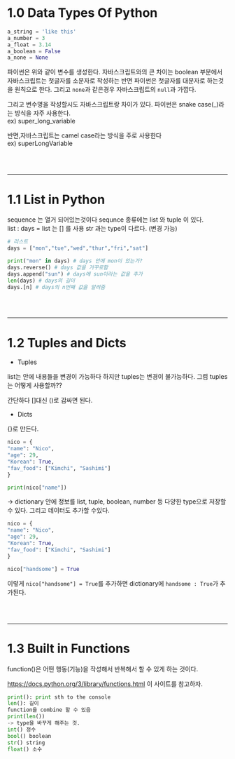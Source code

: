 # 1.0 Data Types Of Python
```py
a_string = 'like this'
a_number = 3
a_float = 3.14
a_boolean = False
a_none = None 
```
파이썬은 위와 같이 변수를 생성한다. 자바스크립트와의 큰 차이는 boolean 부분에서 자바스크립트는 첫글자를 소문자로 작성하는 반면 파이썬은 첫글자를 대문자로 하는것을 원칙으로 한다. 그리고 `none`과 같은경우 자바스크립트의 `null`과 가깝다.

그리고 변수명을 작성할시도 자바스크립트랑 차이가 있다.
파이썬은 snake case(_)라는 방식을 자주 사용한다. <br/>ex) super_long_variable

반면,자바스크립트는 camel case라는 방식을 주로 사용한다 <br/>ex) superLongVariable

<br/>
<br/>

---
# 1.1 List in Python

sequence 는 열거 되어있는것이다 sequnce 종류에는 list 와 tuple 이 있다. <br/>
list : days = list 는 [] 를 사용 str 과는 type이 다르다. (변경 가능)

```py 
# 리스트
days = ["mon","tue","wed","thur","fri","sat"]

print("mon" in days) # days 안에 mon이 있는가?
days.reverse() # days 값을 거꾸로함
days.append("sun") # days에 sun이라는 값을 추가
len(days) # days의 길이
days.[n] # days의 n번째 값을 알려줌
```

<br/>
<br/>

---
# 1.2 Tuples and Dicts

- Tuples

list는 안에 내용들을 변경이 가능하다 하지만 tuples는 변경이 불가능하다. 그럼 tuples는 어떻게 사용할까??

간단하다 []대신 ()로 감싸면 된다.

- Dicts

{}로 만든다.
```py
nico = {
"name": "Nico",
"age": 29,
"Korean": True,
"fav_food": ["Kimchi", "Sashimi"]
}

print(nico["name"])

```

-> dictionary 안에 정보를 list, tuple, boolean, number 등 다양한 type으로 저장할 수 있다. 그리고 데이터도 추가할 수있다.

```py
nico = {
"name": "Nico",
"age": 29,
"Korean": True,
"fav_food": ["Kimchi", "Sashimi"]
}

nico["handsome"] = True
```
이렇게 `nico["handsome"] = True`를 추가하면 dictionary에 `handsome : True`가 추가된다. 

<br/>
<br/>

---
# 1.3 Built in Functions

function()은 어떤 행동(기능)을 작성해서 반복해서 할 수 있게 하는 것이다.

https://docs.python.org/3/library/functions.html
이 사이트를 참고하자.
```py
print(): print sth to the console
len(): 길이
function을 combine 할 수 있음
print(len())
-> type을 바꾸게 해주는 것.
int() 정수
bool() boolean
str() string
float() 소수
```
